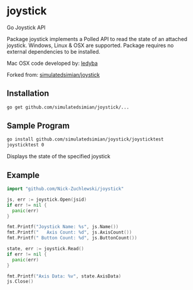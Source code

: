 # joystick

Go Joystick API

Package joystick implements a Polled API to read the state of an attached joystick.
Windows, Linux & OSX are supported.
Package requires no external dependencies to be installed.

Mac OSX code developed by:  [ledyba](https://github.com/ledyba)

Forked from: [simulatedsimian/joystick](https://github.com/simulatedsimian/joystick)

## Installation

```bash
go get github.com/simulatedsimian/joystick/...
```

## Sample Program

```bash
go install github.com/simulatedsimian/joystick/joysticktest
joysticktest 0
```

Displays the state of the specified joystick

## Example

```go
import "github.com/Nick-Zuchlewski/joystick"

js, err := joystick.Open(jsid)
if err != nil {
  panic(err)
}

fmt.Printf("Joystick Name: %s", js.Name())
fmt.Printf("   Axis Count: %d", js.AxisCount())
fmt.Printf(" Button Count: %d", js.ButtonCount())

state, err := joystick.Read()
if err != nil {
  panic(err)
}

fmt.Printf("Axis Data: %v", state.AxisData)
js.Close()
```
